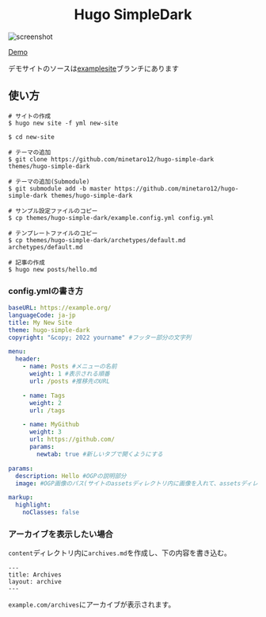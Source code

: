 <h1 align=center>Hugo SimpleDark</h1>

![screenshot](https://user-images.githubusercontent.com/77948036/182126160-5fbc1e4d-fb02-4ad8-aaab-bc0e75b6df80.png)

[Demo](https://minetaro12.github.io/hugo-simple-dark)

デモサイトのソースは[examplesite](https://github.com/minetaro12/hugo-simple-dark/tree/examplesite)ブランチにあります

## 使い方

```
# サイトの作成
$ hugo new site -f yml new-site

$ cd new-site

# テーマの追加
$ git clone https://github.com/minetaro12/hugo-simple-dark themes/hugo-simple-dark

# テーマの追加(Submodule)
$ git submodule add -b master https://github.com/minetaro12/hugo-simple-dark themes/hugo-simple-dark

# サンプル設定ファイルのコピー
$ cp themes/hugo-simple-dark/example.config.yml config.yml

# テンプレートファイルのコピー
$ cp themes/hugo-simple-dark/archetypes/default.md archetypes/default.md

# 記事の作成
$ hugo new posts/hello.md
```

### config.ymlの書き方

```yml
baseURL: https://example.org/
languageCode: ja-jp
title: My New Site
theme: hugo-simple-dark
copyright: "&copy; 2022 yourname" #フッター部分の文字列

menu:
  header:
    - name: Posts #メニューの名前
      weight: 1 #表示される順番
      url: /posts #推移先のURL

    - name: Tags
      weight: 2
      url: /tags

    - name: MyGithub
      weight: 3
      url: https://github.com/
      params:
        newtab: true #新しいタブで開くようにする

params:
  description: Hello #OGPの説明部分
  image: #OGP画像のパス(サイトのassetsディレクトリ内に画像を入れて、assetsディレクトリ基準のパスを書き込む)

markup:
  highlight:
    noClasses: false
```

### アーカイブを表示したい場合

`content`ディレクトリ内に`archives.md`を作成し、下の内容を書き込む。

```
---
title: Archives
layout: archive
---
```

`example.com/archives`にアーカイブが表示されます。